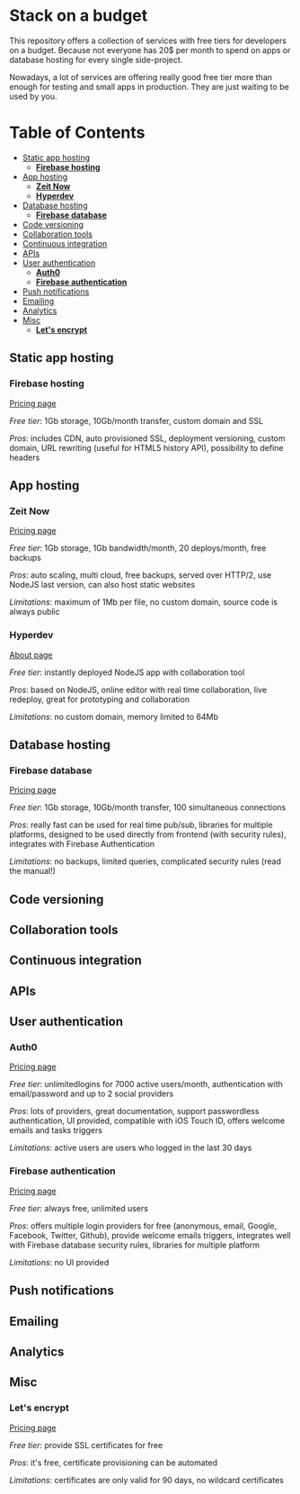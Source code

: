 # Stack on a budget

This repository offers a collection of services with free tiers for developers on a budget. Because not everyone has 20$ per month to spend on apps or database hosting for every single side-project.

Nowadays, a lot of services are offering really good free tier more than enough for testing and small apps in production. They are just waiting to be used by you.

# Table of Contents
<!-- TOC depthFrom:2 -->

- [Static app hosting](#static-app-hosting)
    - [**Firebase hosting**](#firebase-hosting)
- [App hosting](#app-hosting)
    - [**Zeit Now**](#zeit-now)
    - [**Hyperdev**](#hyperdev)
- [Database hosting](#database-hosting)
    - [**Firebase database**](#firebase-database)
- [Code versioning](#code-versioning)
- [Collaboration tools](#collaboration-tools)
- [Continuous integration](#continuous-integration)
- [APIs](#apis)
- [User authentication](#user-authentication)
    - [**Auth0**](#auth0)
    - [**Firebase authentication**](#firebase-authentication)
- [Push notifications](#push-notifications)
- [Emailing](#emailing)
- [Analytics](#analytics)
- [Misc](#misc)
    - [**Let's encrypt**](#lets-encrypt)

<!-- /TOC -->

## Static app hosting

### **Firebase hosting**

[Pricing page](https://firebase.google.com/pricing/)

*Free tier*: 1Gb storage, 10Gb/month transfer, custom domain and SSL

*Pros*: includes CDN, auto provisioned SSL, deployment versioning, custom domain, URL rewriting (useful for HTML5 history API), possibility to define headers

## App hosting

### **Zeit Now**

[Pricing page](https://zeit.co/now#pricing)

*Free tier*: 1Gb storage, 1Gb bandwidth/month, 20 deploys/month, free backups

*Pros*: auto scaling, multi cloud, free backups, served over HTTP/2, use NodeJS last version, can also host static websites

*Limitations*: maximum of 1Mb per file, no custom domain, source code is always public


### **Hyperdev**

[About page](https://hyperdev.com/about/)

*Free tier*: instantly deployed NodeJS app with collaboration tool

*Pros*: based on NodeJS, online editor with real time collaboration, live redeploy, great for prototyping and collaboration

*Limitations*: no custom domain, memory limited to 64Mb

## Database hosting

### **Firebase database**

[Pricing page](https://firebase.google.com/pricing/)

*Free tier*: 1Gb storage, 10Gb/month transfer, 100 simultaneous connections

*Pros*: really fast can be used for real time pub/sub, libraries for multiple platforms, designed to be used directly from frontend (with security rules), integrates with Firebase Authentication

*Limitations*: no backups, limited queries, complicated security rules (read the manual!)

## Code versioning
## Collaboration tools
## Continuous integration
## APIs
## User authentication

### **Auth0**

[Pricing page](https://auth0.com/pricing)

*Free tier*: unlimitedlogins for 7000 active users/month, authentication with email/password and up to 2 social providers

*Pros*: lots of providers, great documentation, support passwordless authentication, UI provided, compatible with iOS Touch ID, offers welcome emails and tasks triggers

*Limitations*: active users are users who logged in the last 30 days

### **Firebase authentication**

[Pricing page](https://firebase.google.com/pricing/)

*Free tier*: always free, unlimited users

*Pros*: offers multiple login providers for free (anonymous, email, Google, Facebook, Twitter, Github), provide welcome emails triggers, integrates well with Firebase database security rules, libraries for multiple platform

*Limitations*: no UI provided

## Push notifications
## Emailing
## Analytics
## Misc

### **Let's encrypt**

[Pricing page](https://firebase.google.com/pricing/)

*Free tier*: provide SSL certificates for free

*Pros*: it's free, certificate provisioning can be automated

*Limitations*: certificates are only valid for 90 days, no wildcard certificates
